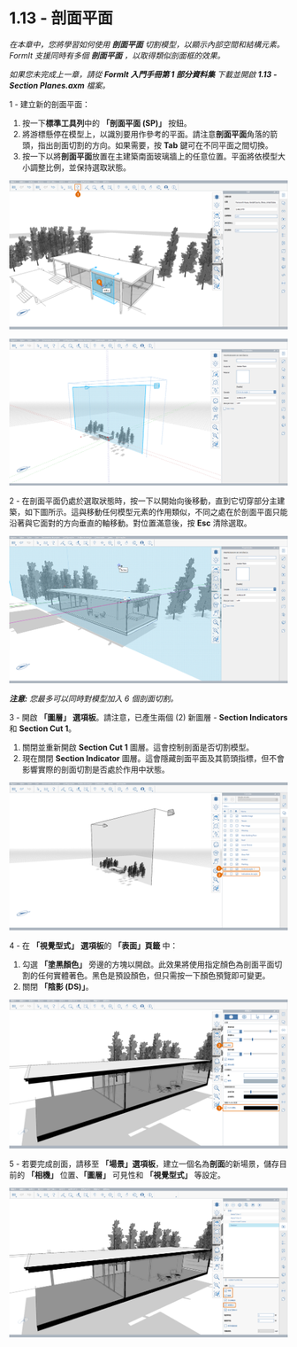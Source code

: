 # 1.13 - 剖面平面

_在本章中，您將學習如何使用_ _**剖面平面**_ _切割模型，以顯示內部空間和結構元素。FormIt 支援同時有多個_ _**剖面平面**_ _，以取得類似剖面框的效果。_

_如果您未完成上一章，請從_ _**FormIt 入門手冊第 1 部分資料集**_ _下載並開啟_ _**1.13 - Section Planes.axm** 檔案。_

1 - 建立新的剖面平面：

1. 按一下**標準工具列**中的 **「剖面平面 (SP)」** 按鈕。
2. 將游標懸停在模型上，以識別要用作參考的平面。請注意**剖面平面**角落的箭頭，指出剖面切割的方向。如果需要，按 **Tab** 鍵可在不同平面之間切換。
3. 按一下以將**剖面平面**放置在主建築南面玻璃牆上的任意位置。平面將依模型大小調整比例，並保持選取狀態。

![將游標懸停在玻璃牆上時的剖面平面預覽。](<../../.gitbook/assets/0 (6).png>)

![放置後調整過比例的剖面平面。](<../../.gitbook/assets/1 (19) (1).png>)

2 - 在剖面平面仍處於選取狀態時，按一下以開始向後移動，直到它切穿部分主建築，如下圖所示。這與移動任何模型元素的作用類似，不同之處在於剖面平面只能沿著與它面對的方向垂直的軸移動。對位置滿意後，按 **Esc** 清除選取。

![](<../../.gitbook/assets/2 (11) (1).png>)

_**注意:**_ _您最多可以同時對模型加入 6 個剖面切割。_

3 - 開啟 **「圖層」** **選項板**。請注意，已產生兩個 (2) 新圖層 - **Section Indicators** 和 **Section Cut 1**。

1. 關閉並重新開啟 **Section Cut 1** 圖層。這會控制剖面是否切割模型。
2. 現在關閉 **Section Indicator** 圖層。這會隱藏剖面平面及其箭頭指標，但不會影響實際的剖面切割是否處於作用中狀態。

![](<../../.gitbook/assets/3 (6) (1).png>)

4 - 在 **「視覺型式」** **選項板**的 **「表面」頁籤** 中：

1. 勾選 **「塗黑顏色」** 旁邊的方塊以開啟。此效果將使用指定顏色為剖面平面切割的任何實體著色。黑色是預設顏色，但只需按一下顏色預覽即可變更。
2. 關閉 **「陰影 (DS)」**。

![](../../.gitbook/assets/poche.png)

5 - 若要完成剖面，請移至 **「場景」選項板**，建立一個名為**剖面**的新場景，儲存目前的 **「相機」** 位置、**「圖層」** 可見性和 **「視覺型式」** 等設定。

![](<../../.gitbook/assets/5 (7).png>)
